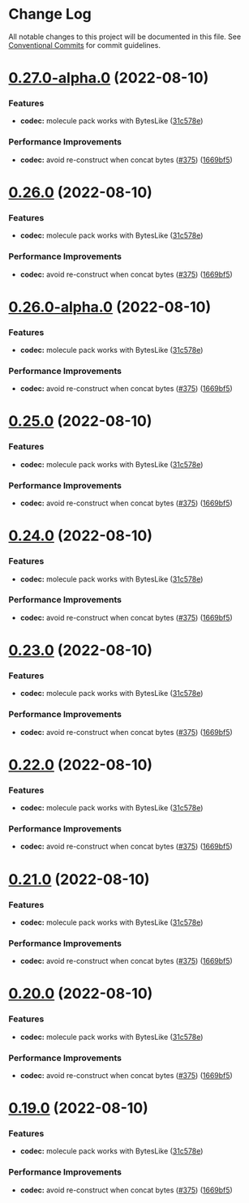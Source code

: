 # Change Log

All notable changes to this project will be documented in this file.
See [Conventional Commits](https://conventionalcommits.org) for commit guidelines.

# [0.27.0-alpha.0](https://github.com/nervosnetwork/lumos/compare/v0.18.0...v0.27.0-alpha.0) (2022-08-10)


### Features

* **codec:** molecule pack works with BytesLike ([31c578e](https://github.com/nervosnetwork/lumos/commit/31c578e65f6379437ac123bf1ffbfadb646d8897))


### Performance Improvements

* **codec:** avoid re-construct when concat bytes ([#375](https://github.com/nervosnetwork/lumos/issues/375)) ([1669bf5](https://github.com/nervosnetwork/lumos/commit/1669bf527c2cdaf00686a238149ed54376918afa))





# [0.26.0](https://github.com/nervosnetwork/lumos/compare/v0.18.0...v0.26.0) (2022-08-10)


### Features

* **codec:** molecule pack works with BytesLike ([31c578e](https://github.com/nervosnetwork/lumos/commit/31c578e65f6379437ac123bf1ffbfadb646d8897))


### Performance Improvements

* **codec:** avoid re-construct when concat bytes ([#375](https://github.com/nervosnetwork/lumos/issues/375)) ([1669bf5](https://github.com/nervosnetwork/lumos/commit/1669bf527c2cdaf00686a238149ed54376918afa))





# [0.26.0-alpha.0](https://github.com/nervosnetwork/lumos/compare/v0.18.0...v0.26.0-alpha.0) (2022-08-10)


### Features

* **codec:** molecule pack works with BytesLike ([31c578e](https://github.com/nervosnetwork/lumos/commit/31c578e65f6379437ac123bf1ffbfadb646d8897))


### Performance Improvements

* **codec:** avoid re-construct when concat bytes ([#375](https://github.com/nervosnetwork/lumos/issues/375)) ([1669bf5](https://github.com/nervosnetwork/lumos/commit/1669bf527c2cdaf00686a238149ed54376918afa))





# [0.25.0](https://github.com/nervosnetwork/lumos/compare/v0.18.0...v0.25.0) (2022-08-10)


### Features

* **codec:** molecule pack works with BytesLike ([31c578e](https://github.com/nervosnetwork/lumos/commit/31c578e65f6379437ac123bf1ffbfadb646d8897))


### Performance Improvements

* **codec:** avoid re-construct when concat bytes ([#375](https://github.com/nervosnetwork/lumos/issues/375)) ([1669bf5](https://github.com/nervosnetwork/lumos/commit/1669bf527c2cdaf00686a238149ed54376918afa))





# [0.24.0](https://github.com/nervosnetwork/lumos/compare/v0.18.0...v0.24.0) (2022-08-10)


### Features

* **codec:** molecule pack works with BytesLike ([31c578e](https://github.com/nervosnetwork/lumos/commit/31c578e65f6379437ac123bf1ffbfadb646d8897))


### Performance Improvements

* **codec:** avoid re-construct when concat bytes ([#375](https://github.com/nervosnetwork/lumos/issues/375)) ([1669bf5](https://github.com/nervosnetwork/lumos/commit/1669bf527c2cdaf00686a238149ed54376918afa))





# [0.23.0](https://github.com/nervosnetwork/lumos/compare/v0.18.0...v0.23.0) (2022-08-10)


### Features

* **codec:** molecule pack works with BytesLike ([31c578e](https://github.com/nervosnetwork/lumos/commit/31c578e65f6379437ac123bf1ffbfadb646d8897))


### Performance Improvements

* **codec:** avoid re-construct when concat bytes ([#375](https://github.com/nervosnetwork/lumos/issues/375)) ([1669bf5](https://github.com/nervosnetwork/lumos/commit/1669bf527c2cdaf00686a238149ed54376918afa))





# [0.22.0](https://github.com/nervosnetwork/lumos/compare/v0.18.0...v0.22.0) (2022-08-10)


### Features

* **codec:** molecule pack works with BytesLike ([31c578e](https://github.com/nervosnetwork/lumos/commit/31c578e65f6379437ac123bf1ffbfadb646d8897))


### Performance Improvements

* **codec:** avoid re-construct when concat bytes ([#375](https://github.com/nervosnetwork/lumos/issues/375)) ([1669bf5](https://github.com/nervosnetwork/lumos/commit/1669bf527c2cdaf00686a238149ed54376918afa))





# [0.21.0](https://github.com/nervosnetwork/lumos/compare/v0.18.0...v0.21.0) (2022-08-10)


### Features

* **codec:** molecule pack works with BytesLike ([31c578e](https://github.com/nervosnetwork/lumos/commit/31c578e65f6379437ac123bf1ffbfadb646d8897))


### Performance Improvements

* **codec:** avoid re-construct when concat bytes ([#375](https://github.com/nervosnetwork/lumos/issues/375)) ([1669bf5](https://github.com/nervosnetwork/lumos/commit/1669bf527c2cdaf00686a238149ed54376918afa))





# [0.20.0](https://github.com/nervosnetwork/lumos/compare/v0.18.0...v0.20.0) (2022-08-10)


### Features

* **codec:** molecule pack works with BytesLike ([31c578e](https://github.com/nervosnetwork/lumos/commit/31c578e65f6379437ac123bf1ffbfadb646d8897))


### Performance Improvements

* **codec:** avoid re-construct when concat bytes ([#375](https://github.com/nervosnetwork/lumos/issues/375)) ([1669bf5](https://github.com/nervosnetwork/lumos/commit/1669bf527c2cdaf00686a238149ed54376918afa))





# [0.19.0](https://github.com/nervosnetwork/lumos/compare/v0.18.0...v0.19.0) (2022-08-10)


### Features

* **codec:** molecule pack works with BytesLike ([31c578e](https://github.com/nervosnetwork/lumos/commit/31c578e65f6379437ac123bf1ffbfadb646d8897))


### Performance Improvements

* **codec:** avoid re-construct when concat bytes ([#375](https://github.com/nervosnetwork/lumos/issues/375)) ([1669bf5](https://github.com/nervosnetwork/lumos/commit/1669bf527c2cdaf00686a238149ed54376918afa))
